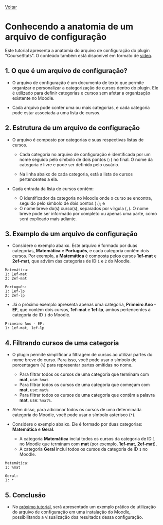[Voltar](../README.md)

# Conhecendo a anatomia de um arquivo de configuração

Este tutorial apresenta a anatomia do arquivo de configuração do plugin "CourseStats". O conteúdo também está disponível em formato de [vídeo](https://www.youtube.com/watch?v=b8SyizBfEIs).

## 1. O que é um arquivo de configuração?
- O arquivo de configuração é um documento de texto que permite organizar e personalizar a categorização de cursos dentro do plugin. Ele é utilizado para definir categorias e cursos sem afetar a organização existente no Moodle. 

- Cada arquivo pode conter uma ou mais categorias, e cada categoria pode estar associada a uma lista de cursos.


## 2. Estrutura de um arquivo de configuração

- O arquivo é composto por categorias e suas respectivas listas de cursos.

    - Cada categoria no arquivo de configuração é identificada por um nome seguido pelo símbolo de dois pontos (`:`) no final. O nome da categoria é livre e pode ser definido pelo usuário.

    - Na linha abaixo de cada categoria, está a lista de cursos pertencentes a ela. 

- Cada entrada da lista de cursos contém:

    - O identificador da categoria no Moodle onde o curso se encontra, seguido pelo símbolo de dois pontos (`:`); e
    - O nome breve do(s) curso(s), separados por vírgula (`,`). O nome breve pode ser informado por completo ou apenas uma parte, como será explicado mais adiante.

## 3. Exemplo de um arquivo de configuração

- Considere o exemplo abaixo. Este arquivo é formado por duas categorias, **Matemática** e **Português**, e cada categoria contém dois cursos. Por exemplo, a **Matemática** é composta pelos cursos **1ef-mat** e **2ef-mat**, que advêm das categorias de ID `1` e `2` do Moodle.

```
Matemática:
1: 1ef-mat
2: 2ef-mat

Português:
1: 1ef-lp
2: 2ef-lp
```

- Já o próximo exemplo apresenta apenas uma categoria, **Primeiro Ano - EF**, que contém dois cursos, **1ef-mat** e **1ef-lp**, ambos pertencentes à categoria de ID `1` do Moodle. 

```
Primeiro Ano - EF:
1: 1ef-mat, 1ef-lp
```

## 4. Filtrando cursos de uma categoria

- O plugin permite simplificar a filtragem de cursos ao utilizar partes do nome breve do curso. Para isso, você pode usar o símbolo de porcentagem (`%`) para representar partes omitidas no nome.

    - Para filtrar todos os cursos de uma categoria que terminam com **mat**, use: `%mat`.
    - Para filtrar todos os cursos de uma categoria que começam com **mat**, use: `mat%`.
    - Para filtrar todos os cursos de uma categoria que contêm a palavra **mat**, use: `%mat%`.

- Além disso, para adicionar todos os cursos de uma determinada categoria do Moodle, você pode usar o símbolo asterisco (`*`).

- Considere o exemplo abaixo. Ele é formado por duas categorias: **Matemática** e **Geral**.

    - A categoria **Matemática** inclui todos os cursos da categoria de ID `1` no Moodle que terminam com **mat** (por exemplo, **1ef-mat**, **2ef-mat**).
    - A categoria **Geral** inclui todos os cursos da categoria de ID `1` no Moodle.

```
Matemática:
1: %mat

Geral:
1: *
```

## 5. Conclusão
- No [próximo tutorial](config_file_usage.md), será apresentado um exemplo prático de utilização do arquivo de configuração em uma instalação do Moodle, possibilitando a visualização dos resultados dessa configuração.